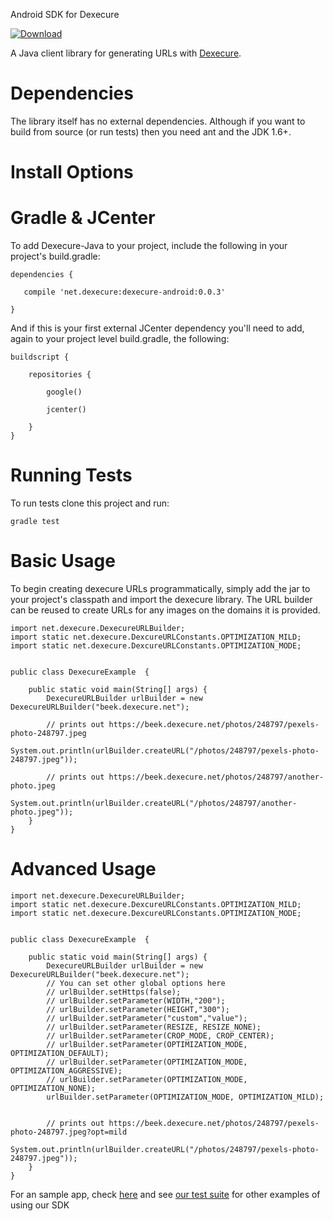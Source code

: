 Android SDK for Dexecure

[ ![Download](https://api.bintray.com/packages/dexecure/maven/dexecure-android/images/download.svg?version=0.0.3) ](https://bintray.com/dexecure/maven/dexecure-android/0.0.1/link)


A Java client library for generating URLs with [Dexecure](https://dexecure.com).

# Dependencies

The library itself has no external dependencies. Although if you want to build from source (or run tests) then you need ant and the JDK 1.6+.

# Install Options

# Gradle & JCenter
To add Dexecure-Java to your project, include the following in your project's build.gradle:

```
dependencies {

   compile 'net.dexecure:dexecure-android:0.0.3'
  
}
```

And if this is your first external JCenter dependency you'll need to add, again to your project level build.gradle, the following:

```
buildscript {

    repositories {
    
        google()
        
        jcenter()
        
    }
}
```

# Running Tests

To run tests clone this project and run:

```gradle test```

# Basic Usage

To begin creating dexecure URLs programmatically, simply add the jar to your project's classpath and import the dexecure library. The URL builder can be reused to create URLs for any images on the domains it is provided.

```
import net.dexecure.DexecureURLBuilder;
import static net.dexecure.DexcureURLConstants.OPTIMIZATION_MILD;
import static net.dexecure.DexcureURLConstants.OPTIMIZATION_MODE;


public class DexecureExample  {

    public static void main(String[] args) {
        DexecureURLBuilder urlBuilder = new DexecureURLBuilder("beek.dexecure.net");
        
        // prints out https://beek.dexecure.net/photos/248797/pexels-photo-248797.jpeg
        System.out.println(urlBuilder.createURL("/photos/248797/pexels-photo-248797.jpeg"));
        
        // prints out https://beek.dexecure.net/photos/248797/another-photo.jpeg
        System.out.println(urlBuilder.createURL("/photos/248797/another-photo.jpeg"));
    }
}
```

# Advanced Usage

```
import net.dexecure.DexecureURLBuilder;
import static net.dexecure.DexcureURLConstants.OPTIMIZATION_MILD;
import static net.dexecure.DexcureURLConstants.OPTIMIZATION_MODE;


public class DexecureExample  {

    public static void main(String[] args) {
        DexecureURLBuilder urlBuilder = new DexecureURLBuilder("beek.dexecure.net");
        // You can set other global options here
        // urlBuilder.setHttps(false);
        // urlBuilder.setParameter(WIDTH,"200");
        // urlBuilder.setParameter(HEIGHT,"300");
        // urlBuilder.setParameter("custom","value");
        // urlBuilder.setParameter(RESIZE, RESIZE_NONE);
        // urlBuilder.setParameter(CROP_MODE, CROP_CENTER);
        // urlBuilder.setParameter(OPTIMIZATION_MODE, OPTIMIZATION_DEFAULT);
        // urlBuilder.setParameter(OPTIMIZATION_MODE, OPTIMIZATION_AGGRESSIVE);
        // urlBuilder.setParameter(OPTIMIZATION_MODE, OPTIMIZATION_NONE);
        urlBuilder.setParameter(OPTIMIZATION_MODE, OPTIMIZATION_MILD);


        // prints out https://beek.dexecure.net/photos/248797/pexels-photo-248797.jpeg?opt=mild
        System.out.println(urlBuilder.createURL("/photos/248797/pexels-photo-248797.jpeg"));
    }
}
```

For an sample app, check [here](https://github.com/Dexecure/android-sdk/blob/master/app/src/main/java/net/dexecure/dexassets/sample/MainActivity.java) and see [our test suite](https://github.com/Dexecure/android-sdk/blob/master/dexecure/src/test/java/net/dexecure/UnitTest.java) for other examples of using our SDK
